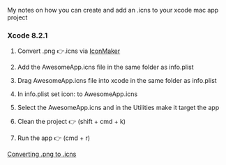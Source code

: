 My notes on how you can create and add an .icns to your xcode mac app project<!--more--> 

### Xcode 8.2.1

1. Convert .png 👉.icns via [IconMaker](http://eon.codes/blog/2016/12/06/Creating-an-app-icon/) 

2. Add the AwesomeApp.icns file in the same folder as info.plist

3. Drag AwesomeApp.icns file into xcode in the same folder as info.plist

4. In info.plist set icon: to AwesomeApp.icns

5. Select the AwesomeApp.icns and in the Utilities make it target the app 

6. Clean the project 👉 (shift + cmd + k) 

7. Run the app 👉 (cmd + r)


[Converting .png to .icns](http://eon.codes/blog/2016/12/06/Creating-an-app-icon/) 